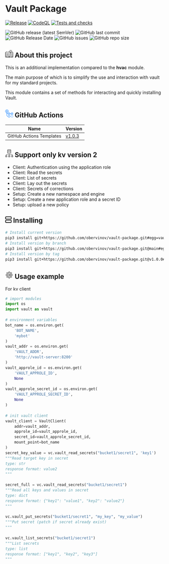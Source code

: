 # Vault Package
[![Release](https://github.com/obervinov/vault-package/actions/workflows/release.yml/badge.svg)](https://github.com/obervinov/vault-package/actions/workflows/release.yml)
[![CodeQL](https://github.com/obervinov/vault-package/actions/workflows/github-code-scanning/codeql/badge.svg)](https://github.com/obervinov/vault-package/actions/workflows/github-code-scanning/codeql)
[![Tests and checks](https://github.com/obervinov/vault-package/actions/workflows/tests.yml/badge.svg?branch=main&event=pull_request)](https://github.com/obervinov/vault-package/actions/workflows/tests.yml)

![GitHub release (latest SemVer)](https://img.shields.io/github/v/release/obervinov/vault-package?style=for-the-badge)
![GitHub last commit](https://img.shields.io/github/last-commit/obervinov/vault-package?style=for-the-badge)
![GitHub Release Date](https://img.shields.io/github/release-date/obervinov/vault-package?style=for-the-badge)
![GitHub issues](https://img.shields.io/github/issues/obervinov/vault-package?style=for-the-badge)
![GitHub repo size](https://img.shields.io/github/repo-size/obervinov/vault-package?style=for-the-badge)

## <img src="https://github.com/obervinov/_templates/blob/main/icons/book.png" width="25" title="about"> About this project
This is an additional implementation compared to the **hvac** module.

The main purpose of which is to simplify the use and interaction with vault for my standard projects.

This module contains a set of methods for interacting and quickly installing Vault.

## <img src="https://github.com/obervinov/_templates/blob/main/icons/github-actions.png" width="25" title="github-actions"> GitHub Actions
| Name  | Version |
| ------------------------ | ----------- |
| GitHub Actions Templates | [v1.0.3](https://github.com/obervinov/_templates/tree/v1.0.3) |


## <img src="https://github.com/obervinov/_templates/blob/main/icons/requirements.png" width="25" title="functions"> Support only kv version 2
- Client: Authentication using the application role
- Client: Read the secrets
- Client: List of secrets
- Client: Lay out the secrets
- Client: Secrets of corrections
- Setup: Create a new namespace and engine
- Setup: Create a new application role and a secret ID
- Setup: upload a new policy

## <img src="https://github.com/obervinov/_templates/blob/main/icons/stack2.png" width="20" title="install"> Installing
```bash
# Install current version
pip3 install git+https://github.com/obervinov/vault-package.git#egg=vault
# Install version by branch
pip3 install git+https://github.com/obervinov/vault-package.git@main#egg=vault
# Install version by tag
pip3 install git+https://github.com/obervinov/vault-package.git@v1.0.0#egg=vault
```

## <img src="https://github.com/obervinov/_templates/blob/main/icons/config.png" width="25" title="usage"> Usage example
For kv client
```python
# import modules
import os
import vault as vault

# environment variables
bot_name = os.environ.get(
    'BOT_NAME',
    'mybot'
)
vault_addr = os.environ.get(
    'VAULT_ADDR',
    'http://vault-server:8200'
)
vault_approle_id = os.environ.get(
    'VAULT_APPROLE_ID',
    None
)
vault_approle_secret_id = os.environ.get(
    'VAULT_APPROLE_SECRET_ID',
    None
)

# init vault client
vault_client = VaultClient(
    addr=vault_addr,
    approle_id=vault_approle_id,
    secret_id=vault_approle_secret_id,
    mount_point=bot_name
)
secret_key_value = vc.vault_read_secrets("bucket1/secret1", 'key1')
"""Read target key in secret
type: str
response format: value2
"""

secret_full = vc.vault_read_secrets("bucket1/secret1")
"""Read all keys and values in secret
type: dict
response format: {"key1": "value1", "key2": "value2"}
"""

vc.vault_put_secrets("bucket1/secret1", "my_key", "my_value")
"""Put secret (patch if secret already exist)
"""

vc.vault_list_secrets("bucket1/secret1")
"""List secrets
type: list
response format: ["key1", "key2", "key3"]
"""
```
